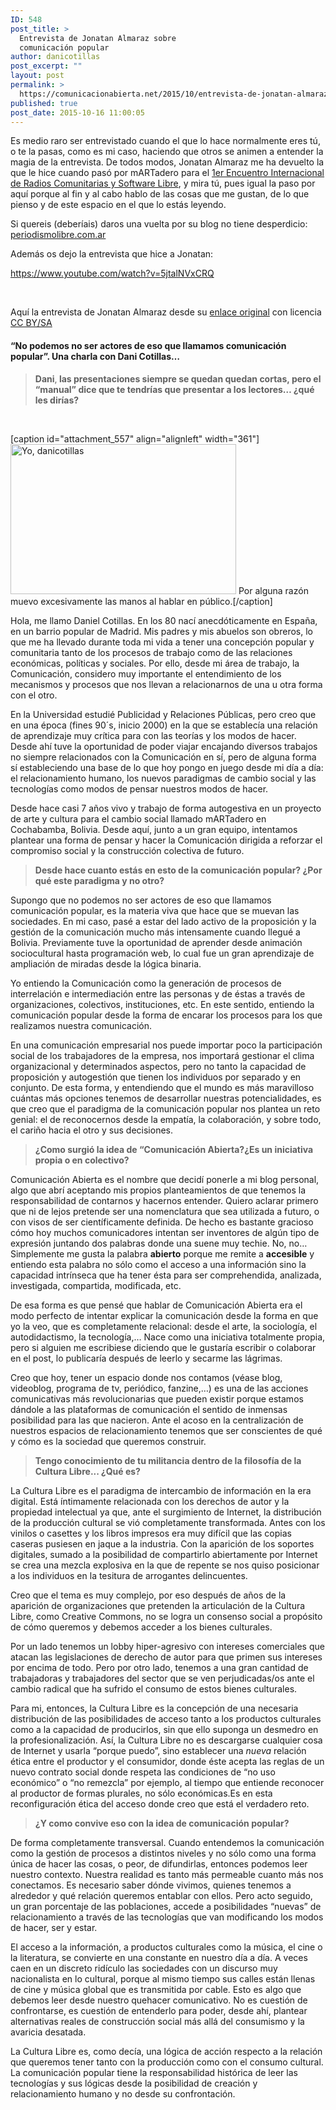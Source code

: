 ```yaml
---
ID: 548
post_title: >
  Entrevista de Jonatan Almaraz sobre
  comunicación popular
author: danicotillas
post_excerpt: ""
layout: post
permalink: >
  https://comunicacionabierta.net/2015/10/entrevista-de-jonatan-almaraz-sobre-comunicacion-popular/
published: true
post_date: 2015-10-16 11:00:05
---
```

<div class="entry-content clearfix">

Es medio raro ser entrevistado cuando el que lo hace normalmente eres tú, o te la pasas, como es mi caso, haciendo que otros se animen a entender la magia de la entrevista. De todos modos, Jonatan Almaraz me ha devuelto la que le hice cuando pasó por mARTadero para el <a href="https://liberaturadio.org/" target="_blank">1er Encuentro Internacional de Radios Comunitarias y Software Libre</a>, y mira tú, pues igual la paso por aquí porque al fin y al cabo hablo de las cosas que me gustan, de lo que pienso y de este espacio en el que lo estás leyendo.

Si quereis (deberíais) daros una vuelta por su blog no tiene desperdicio: <a href="https://periodismolibre.com.ar">periodismolibre.com.ar</a>

</div>
Además os dejo la entrevista que hice a Jonatan:

https://www.youtube.com/watch?v=5jtalNVxCRQ

&nbsp;

Aquí la entrevista de Jonatan Almaraz desde su <a href="https://periodismolibre.com.ar/2015/10/15/no-podemos-no-ser-actores-de-eso-que-llamamos-comunicacion-popular-una-charla-con-dani-cotillas/">enlace original</a> con licencia <a href="https://creativecommons.org/licenses/by-sa/3.0/">CC BY/SA</a>
<h4 style="text-align: left;">“No podemos no ser actores de eso que llamamos comunicación popular”. Una charla con Dani Cotillas…</h4>
<div class="entry-content clearfix">
<blockquote><strong>Dani</strong>,<strong> las presentaciones siempre se quedan quedan cortas, pero el “manual” dice que te tendrías que presentar a los lectores… ¿qué les dirías?</strong></blockquote>
&nbsp;

[caption id="attachment_557" align="alignleft" width="361"]<a href="https://www.comunicacionabierta.net/wp-content/uploads/2015/10/daniCotillas.jpg"><img class="wp-image-557" title="Yo, danicotillas" src="https://www.comunicacionabierta.net/wp-content/uploads/2015/10/daniCotillas-300x200.jpg" alt="Yo, danicotillas" width="361" height="240" /></a> Por alguna razón muevo excesivamente las manos al hablar en público.[/caption]

Hola, me llamo Daniel Cotillas. En los 80 nací anecdóticamente en España, en un barrio popular de Madrid. Mis padres y mis abuelos son obreros, lo que me ha llevado durante toda mi vida a tener una concepción popular y comunitaria tanto de los procesos de trabajo como de las relaciones económicas, políticas y sociales. Por ello, desde mi área de trabajo, la Comunicación, considero muy importante el entendimiento de los mecanismos y procesos que nos llevan a relacionarnos de una u otra forma con el otro.

En la Universidad estudié Publicidad y Relaciones Públicas, pero creo que en una época (fines 90´s, inicio 2000) en la que se establecía una relación de aprendizaje muy crítica para con las teorías y los modos de hacer. Desde ahí tuve la oportunidad de poder viajar encajando diversos trabajos no siempre relacionados con la Comunicación en sí, pero de alguna forma sí estableciendo una base de lo que hoy pongo en juego desde mi día a día: el relacionamiento humano, los nuevos paradigmas de cambio social y las tecnologías como modos de pensar nuestros modos de hacer.

Desde hace casi 7 años vivo y trabajo de forma autogestiva en un proyecto de arte y cultura para el cambio social llamado mARTadero en Cochabamba, Bolivia. Desde aquí, junto a un gran equipo, intentamos plantear una forma de pensar y hacer la Comunicación dirigida a reforzar el compromiso social y la construcción colectiva de futuro.
<blockquote class="gmail_quote"><strong>Desde hace cuanto estás en esto de la comunicación popular? ¿Por qué este paradigma y no otro?</strong></blockquote>
Supongo que no podemos no ser actores de eso que llamamos comunicación popular, es la materia viva que hace que se muevan las sociedades. En mi caso, pasé a estar del lado activo de la proposición y la gestión de la comunicación mucho más intensamente cuando llegué a Bolivia. Previamente tuve la oportunidad de aprender desde animación sociocultural hasta programación web, lo cual fue un gran aprendizaje de ampliación de miradas desde la lógica binaria.

Yo entiendo la Comunicación como la generación de procesos de interrelación e intermediación entre las personas y de éstas a través de organizaciones, colectivos, instituciones, etc. En este sentido, entiendo la comunicación popular desde la forma de encarar los procesos para los que realizamos nuestra comunicación.

En una comunicación empresarial nos puede importar poco la participación social de los trabajadores de la empresa, nos importará gestionar el clima organizacional y determinados aspectos, pero no tanto la capacidad de proposición y autogestión que tienen los individuos por separado y en conjunto. De esta forma, y entendiendo que el mundo es más maravilloso cuántas más opciones tenemos de desarrollar nuestras potencialidades, es que creo que el paradigma de la comunicación popular nos plantea un reto genial: el de reconocernos desde la empatía, la colaboración, y sobre todo, el cariño hacia el otro y sus decisiones.
<blockquote class="gmail_quote"><strong>¿Como surgió la idea de “Comunicación Abierta?¿Es un iniciativa propia o en colectivo?</strong></blockquote>
Comunicación Abierta es el nombre que decidí ponerle a mi blog personal, algo que abrí aceptando mis propios planteamientos de que tenemos la responsabilidad de contarnos y hacernos entender. Quiero aclarar primero que ni de lejos pretende ser una nomenclatura que sea utilizada a futuro, o con visos de ser científicamente definida. De hecho es bastante gracioso cómo hoy muchos comunicadores intentan ser inventores de algún tipo de expresión juntando dos palabras donde una suene muy techie. No, no… Simplemente me gusta la palabra <b>abierto</b> porque me remite a <b>accesible</b> y entiendo esta palabra no sólo como el acceso a una información sino la capacidad intrínseca que ha tener ésta para ser comprehendida, analizada, investigada, compartida, modificada, etc.

De esa forma es que pensé que hablar de Comunicación Abierta era el modo perfecto de intentar explicar la comunicación desde la forma en que yo la veo, que es completamente relacional: desde el arte, la sociología, el autodidactismo, la tecnología,… Nace como una iniciativa totalmente propia, pero si alguien me escribiese diciendo que le gustaría escribir o colaborar en el post, lo publicaría después de leerlo y secarme las lágrimas.

Creo que hoy, tener un espacio donde nos contamos (véase blog, videoblog, programa de tv, periódico, fanzine,…) es una de las acciones comunicativas más revolucionarias que pueden existir porque estamos dándole a las plataformas de comunicación el sentido de inmensas posibilidad para las que nacieron. Ante el acoso en la centralización de nuestros espacios de relacionamiento tenemos que ser conscientes de qué y cómo es la sociedad que queremos construir.
<blockquote class="gmail_quote"><strong>Tengo conocimiento de tu militancia dentro de la filosofía de la Cultura Libre... ¿Qué es?</strong></blockquote>
La Cultura Libre es el paradigma de intercambio de información en la era digital. Está íntimamente relacionada con los derechos de autor y la propiedad intelectual ya que, ante el surgimiento de Internet, la distribución de la producción cultural se vió completamente transformada. Antes con los vinilos o casettes y los libros impresos era muy difícil que las copias caseras pusiesen en jaque a la industria. Con la aparición de los soportes digitales, sumado a la posibilidad de compartirlo abiertamente por Internet se crea una mezcla explosiva en la que de repente se nos quiso posicionar a los individuos en la tesitura de arrogantes delincuentes.

Creo que el tema es muy complejo, por eso después de años de la aparición de organizaciones que pretenden la articulación de la Cultura Libre, como Creative Commons, no se logra un consenso social a propósito de cómo queremos y debemos acceder a los bienes culturales.

Por un lado tenemos un lobby hiper-agresivo con intereses comerciales que atacan las legislaciones de derecho de autor para que primen sus intereses por encima de todo. Pero por otro lado, tenemos a una gran cantidad de trabajadoras y trabajadores del sector que se ven perjudicadas/os ante el cambio radical que ha sufrido el consumo de estos bienes culturales.

Para mi, entonces, la Cultura Libre es la concepción de una necesaria distribución de las posibilidades de acceso tanto a los productos culturales como a la capacidad de producirlos, sin que ello suponga un desmedro en la profesionalización. Así, la Cultura Libre no es descargarse cualquier cosa de Internet y usarla “porque puedo”, sino establecer una <i>nueva</i> relación ética entre el productor y el consumidor, donde éste acepta las reglas de un nuevo contrato social donde respeta las condiciones de “no uso económico” o “no remezcla” por ejemplo, al tiempo que entiende reconocer al productor de formas plurales, no sólo económicas.Es en esta reconfiguración ética del acceso donde creo que está el verdadero reto.
<blockquote class="gmail_quote"><strong>¿Y como convive eso con la idea de comunicación popular?</strong></blockquote>
De forma completamente transversal. Cuando entendemos la comunicación como la gestión de procesos a distintos niveles y no sólo como una forma única de hacer las cosas, o peor, de difundirlas, entonces podemos leer nuestro contexto. Nuestra realidad es tanto más permeable cuanto más nos conectamos. Es necesario saber dónde vivimos, quienes tenemos a alrededor y qué relación queremos entablar con ellos. Pero acto seguido, un gran porcentaje de las poblaciones, accede a posibilidades “nuevas” de relacionamiento a través de las tecnologías que van modificando los modos de hacer, ser y estar.

El acceso a la información, a productos culturales como la música, el cine o la literatura, se convierte en una constante en nuestro día a día. A veces caen en un discreto ridículo las sociedades con un discurso muy nacionalista en lo cultural, porque al mismo tiempo sus calles están llenas de cine y música global que es transmitida por cable. Esto es algo que debemos leer desde nuestro quehacer comunicativo. No es cuestión de confrontarse, es cuestión de entenderlo para poder, desde ahí, plantear alternativas reales de construcción social más allá del consumismo y la avaricia desatada.

La Cultura Libre es, como decía, una lógica de acción respecto a la relación que queremos tener tanto con la producción como con el consumo cultural. La comunicación popular tiene la responsabilidad histórica de leer las tecnologías y sus lógicas desde la posibilidad de creación y relacionamiento humano y no desde su confrontación.

</div>